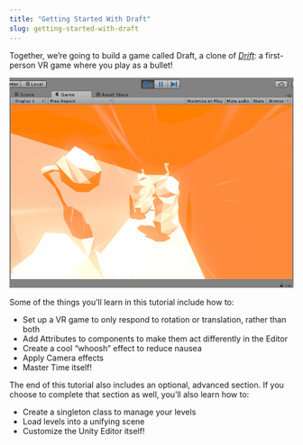 ```yaml
---
title: "Getting Started With Draft"
slug: getting-started-with-draft
---
```


Together, we’re going to build a game called Draft, a clone of [*Drift*](https://vrjam.devpost.com/submissions/36336-drift): a first-person VR game where you play as a bullet!

![The final project](../media/image116.gif)

Some of the things you’ll learn in this tutorial include how to:

-   Set up a VR game to only respond to rotation or translation, rather than both
-   Add Attributes to components to make them act differently in the Editor
-   Create a cool “whoosh” effect to reduce nausea
-   Apply Camera effects
-   Master Time itself!

The end of this tutorial also includes an optional, advanced section. If
you choose to complete that section as well, you’ll also learn how to:

-   Create a singleton class to manage your levels
-   Load levels into a unifying scene
-   Customize the Unity Editor itself!
